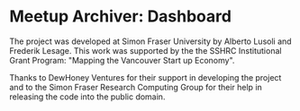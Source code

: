 # Meetup Archiver: Dashboard

The project was developed at Simon Fraser University by Alberto Lusoli and Frederik Lesage. This work was supported by the the SSHRC Institutional Grant Program: "Mapping the Vancouver Start up Economy".

Thanks to DewHoney Ventures for their support in developing the project and to the Simon Fraser Research Computing Group for their help in releasing the code into the public domain. 
